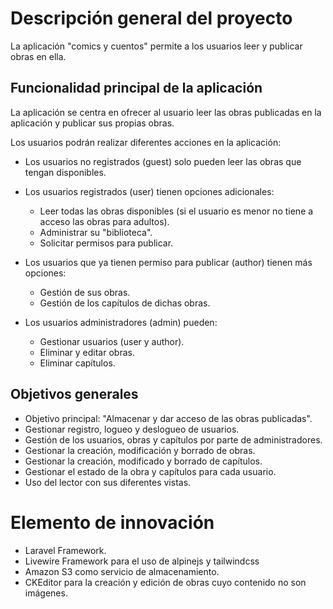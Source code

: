 # Descripción general del proyecto

La aplicación "comics y cuentos" permite a los usuarios leer y publicar obras en ella.

## Funcionalidad principal de la aplicación

La aplicación se centra en ofrecer al usuario leer las obras publicadas en la aplicación y publicar sus propias obras.

Los usuarios podrán realizar diferentes acciones en la aplicación:

* Los usuarios no registrados (guest) solo pueden leer las obras que tengan disponibles.

* Los usuarios registrados (user) tienen opciones adicionales:
    * Leer todas las obras disponibles (si el usuario es menor no tiene a acceso las obras para adultos).
    * Administrar su "biblioteca".
    * Solicitar permisos para publicar.

* Los usuarios que ya tienen permiso para publicar (author) tienen más opciones:
    * Gestión de sus obras.
    * Gestión de los capítulos de dichas obras.

* Los usuarios administradores (admin) pueden:
    * Gestionar usuarios (user y author).
    * Eliminar y editar obras.
    * Eliminar capítulos.

## Objetivos generales

* Objetivo principal: "Almacenar y dar acceso de las obras publicadas".
* Gestionar registro, logueo y deslogueo de usuarios.
* Gestión de los usuarios, obras y capítulos por parte de administradores.
* Gestionar la creación, modificación y borrado de obras.
* Gestionar la creación, modificado y borrado de capítulos.
* Gestionar el estado de la obra y capítulos para cada usuario.
* Uso del lector con sus diferentes vistas.

# Elemento de innovación

* Laravel Framework.
* Livewire Framework para el uso de alpinejs y tailwindcss
* Amazon S3 como servicio de almacenamiento.
* CKEditor para la creación y edición de obras cuyo contenido no son imágenes.
